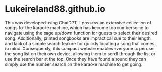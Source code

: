 # Lukeireland88.github.io
This was developed using ChatGPT. I possess an extensive collection of songs for the karaoke machine, which has become too cumbersome to navigate using the page up/down function for guests to select their desired song. Additionally, printed songbooks are impractical due to their length and lack of a simple search feature for quickly locating a song that comes to mind. Consequently, this compact website enables everyone to peruse the song list on their own device, allowing them to scroll through the list or use the search bar at the top. Once they have found a sound they can simply use the number search on the karaoke machine to get going. 
